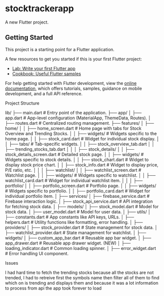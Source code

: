 # stocktrackerapp

A new Flutter project.

## Getting Started

This project is a starting point for a Flutter application.

A few resources to get you started if this is your first Flutter project:

- [Lab: Write your first Flutter app](https://docs.flutter.dev/get-started/codelab)
- [Cookbook: Useful Flutter samples](https://docs.flutter.dev/cookbook)

For help getting started with Flutter development, view the
[online documentation](https://docs.flutter.dev/), which offers tutorials,
samples, guidance on mobile development, and a full API reference.

Project Structure


lib/
├── main.dart                   # Entry point of the application.
├── app/
│   ├── app.dart                # App-level configuration (MaterialApp, ThemeData, Routes).
│   ├── routes.dart             # Centralized routing management.
├── features/
│   ├── home/
│   │   ├── home_screen.dart    # Home page with tabs for Stock Overview and Trending Stocks.
│   │   ├── widgets/            # Widgets specific to the home page.
│   │       ├── stock_card.dart # Widget for individual stock display.
│   │       ├── tabs/           # Tab-specific widgets.
│   │           ├── stock_overview_tab.dart
│   │           ├── trending_stocks_tab.dart
│   │
│   ├── stock_details/
│   │   ├── stock_details_screen.dart  # Detailed stock page.
│   │   ├── widgets/                   # Widgets specific to stock details.
│   │       ├── stock_chart.dart       # Widget to display stock price chart.
│   │       ├── stock_info.dart        # Widget to display price, P/E ratio, etc.
│   │
│   ├── watchlist/
│   │   ├── watchlist_screen.dart      # Watchlist page.
│   │   ├── widgets/                   # Widgets specific to watchlist.
│   │       ├── watchlist_card.dart    # Widget for individual watchlist item.
│   │
│   ├── portfolio/
│   │   ├── portfolio_screen.dart      # Portfolio page.
│   │   ├── widgets/                   # Widgets specific to portfolio.
│   │       ├── portfolio_card.dart    # Widget for individual portfolio item.
│
├── services/
│   ├── firebase_service.dart          # Firebase interaction logic.
│   ├── stock_api_service.dart         # API integration for fetching stock data.
│
├── models/
│   ├── stock_model.dart               # Model for stock data.
│   ├── user_model.dart                # Model for user data.
│
├── utils/
│   ├── constants.dart                 # App constants like API keys, URLs.
│   ├── helpers.dart                   # Utility functions like formatting, error handling.
│
├── providers/
│   ├── stock_provider.dart            # State management for stock data.
│   ├── watchlist_provider.dart        # State management for watchlist.
│
├── widgets/
│   ├── custom_app_bar.dart            # Reusable app bar widget.
│   ├── app_drawer.dart                # Reusable app drawer widget. (NEW)
│   ├── loading_indicator.dart         # Common loading spinner.
│   ├── error_widget.dart              # Error handling UI component.



Issues

I had hard time to fetch the trending stocks because all the stocks are not trended, I had to retreive first the symbols name then filter all of them to find which on is trending and displays them and because it was a lot information to process from api the app took forever to load 
